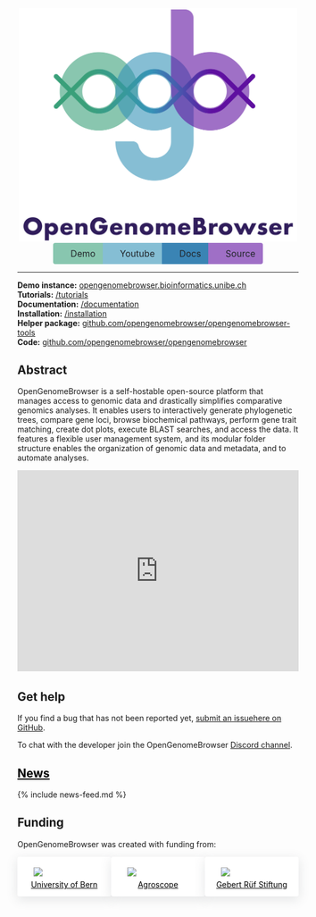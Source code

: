 <link rel="shortcut icon" type="image/svg+xml" href="/favicon.svg">

<style>
.center-content {
    text-align: center;
}

.ogb-logo {
    border: unset;
    box-shadow: unset;
    width: 500px;
}

#ogb-btns > .ogb-btn {
    padding-left: 30px;
    background-repeat: no-repeat;
    background-position: top 50% left 10px;
    background-size: 16px;
    font-family: -apple-system, BlinkMacSystemFont, "Segoe UI", Roboto, "Helvetica Neue", Arial, "Noto Sans", sans-serif, "Apple Color Emoji", "Segoe UI Emoji", "Segoe UI Symbol", "Noto Color Emoji";
    font-size: 1rem;
    font-weight: 400;
    line-height: 1.5;
    color: #212529;
    text-align: left;

}

#ogb-btn-demo {
    background-image: url('/media/demo.svg');
    background-color: #88c6af;
}

#ogb-btn-youtube {
    background-image: url('/media/youtube.svg');
    background-color: #85bed4;
}

#ogb-btn-docs {
    background-image: url('/media/docs.svg');
    background-color: #3a84b4;
}

#ogb-btn-source {
    background-image: url('/media/source.svg');
    background-color: #9f6fc6;
}

.ogb-btn:hover {
    filter: brightness(0.8);
}

.ogb-btn {
    color: #212529;
    text-decoration: none !important;
    display: inline-block;
    font-weight: 400;
    text-align: center;
    -webkit-user-select: none;
    -moz-user-select: none;
    -ms-user-select: none;
    user-select: none;
    border: 1px solid transparent;
    padding: .375rem .75rem;
    font-size: 1rem;
    line-height: 1.5;
    border-radius: .25rem;
    transition: color .15s ease-in-out, background-color .15s ease-in-out, border-color .15s ease-in-out, filter .15s ease-in-out;
}

#ogb-btns {
    position: relative;
    display: -ms-inline-flexbox;
    display: inline-flex;
    vertical-align: middle;
}

.ogb-btn:not(:disabled):not(.disabled) {
    cursor: pointer;
}

#ogb-btns > #ogb-btns:not(:last-child) > .ogb-btn, #ogb-btns > .ogb-btn:not(:last-child) {
    border-top-right-radius: 0;
    border-bottom-right-radius: 0;
}

#ogb-btns > #ogb-btns:not(:first-child) > .ogb-btn, #ogb-btns > .ogb-btn:not(:first-child) {
    border-top-left-radius: 0;
    border-bottom-left-radius: 0;
}
</style>

<div class="center-content">
<img class="ogb-logo" src="https://raw.githubusercontent.com/opengenomebrowser/opengenomebrowser/master/website/static/global/customicons/ogb-full.svg">

<div id="ogb-btns" aria-label="OpenGenomeBrowser links panel">
    <a id="ogb-btn-demo" type="button" class="ogb-btn" href="https://opengenomebrowser.bioinformatics.unibe.ch/"
    >Demo</a>
    <a id="ogb-btn-youtube" type="button" class="ogb-btn" href="https://www.youtube.com/watch?v=rkWREfcwPKQ"
    >Youtube</a>
    <a id="ogb-btn-docs" type="button" class="ogb-btn" href="https://opengenomebrowser.github.io/"
    >Docs</a>
    <a id="ogb-btn-source" type="button" class="ogb-btn" href="https://github.com/opengenomebrowser/opengenomebrowser"
    >Source</a>
</div>
</div>

<hr>

**Demo instance:**
[opengenomebrowser.bioinformatics.unibe.ch](https://opengenomebrowser.bioinformatics.unibe.ch/) <br>
**Tutorials:**
[/tutorials](/tutorials/index.md) <br>
**Documentation:**
[/documentation](/documentation/index.md) <br>
**Installation:**
[/installation](/installation.md) <br>
**Helper package:**
[github.com/opengenomebrowser/opengenomebrowser-tools](https://github.com/opengenomebrowser/opengenomebrowser-tools) <br>
**Code:**
[github.com/opengenomebrowser/opengenomebrowser](https://github.com/opengenomebrowser/opengenomebrowser) <br>


## Abstract

OpenGenomeBrowser is a self-hostable open-source platform that manages access to genomic data and drastically simplifies
comparative genomics analyses. It enables users to interactively generate phylogenetic trees, compare gene loci, browse
biochemical pathways, perform gene trait matching, create dot plots, execute BLAST searches, and access the data. It
features a flexible user management system, and its modular folder structure enables the organization of genomic data
and metadata, and to automate analyses.

<iframe src="https://www.youtube.com/embed/rkWREfcwPKQ" allow="encrypted-media" allowfullscreen frameborder="0" scrolling="no" style="overflow:hidden;height:360px;width:100%" height="360" width="100%"></iframe>


## Get help

If you find a bug that has not been reported
yet, [submit an issuehere on GitHub](https://github.com/opengenomebrowser/opengenomebrowser/issues).

To chat with the developer join the OpenGenomeBrowser [Discord channel](https://discord.gg/mDm4fqf).


## [News](news.md)

<style>
h2 a {
   color: black;
}
</style>

{% include news-feed.md %}


## Funding

OpenGenomeBrowser was created with funding from:

<style>
.card { border:none; background-color: white; border-radius: 4px; box-shadow: 0 5px 20px rgba(71,80,89,.15); }
.flex-center { display: flex; justify-content: space-between; }
.mini-img{ width: 110px; margin: 0; padding: .4rem; border: unset; box-shadow: unset }
.funder {
	flex-direction: column;
	align-items: center;
	width: 180px;
	border: none;
	background-color: white;
	border-radius: 4px;
	box-shadow: 0 5px 20px rgba(71,80,89,.15);
	padding: 0.8rem 0;
}
.funder { color: black; }
</style>

<div class="flex-center">
    <a href="https://www.bioinformatics.unibe.ch/" class="funder flex-center card">
        <img src="https://opengenomebrowser.bioinformatics.unibe.ch/static/index/images/unibe.png" class="mini-img"/>
        <span>University of Bern</span>
    </a>
    <a href="https://www.agroscope.admin.ch/" class="funder flex-center card">
        <img src="https://opengenomebrowser.bioinformatics.unibe.ch/static/index/images/agroscope.png" class="mini-img"/>
        <span>Agroscope</span>
    </a>
    <a href="https://www.grstiftung.ch/" class="funder flex-center card">
        <img src="https://opengenomebrowser.bioinformatics.unibe.ch/static/index/images/GRS.jpg" class="mini-img"/>
        <span>Gebert Rüf Stiftung</span>
    </a>
</div>
